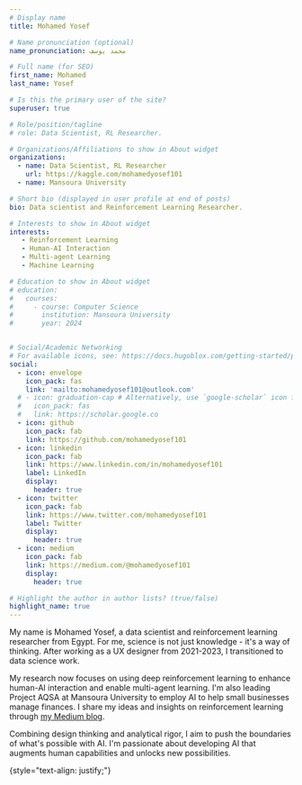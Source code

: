```yaml
---
# Display name
title: Mohamed Yosef

# Name pronunciation (optional)
name_pronunciation: محمد يوسف

# Full name (for SEO)
first_name: Mohamed
last_name: Yosef

# Is this the primary user of the site?
superuser: true

# Role/position/tagline
# role: Data Scientist, RL Researcher.

# Organizations/Affiliations to show in About widget
organizations:
  - name: Data Scientist, RL Researcher
    url: https://kaggle.com/mohamedyosef101
  - name: Mansoura University

# Short bio (displayed in user profile at end of posts)
bio: Data scientist and Reinforcement Learning Researcher.

# Interests to show in About widget
interests:
   - Reinforcement Learning
   - Human-AI Interaction
   - Multi-agent Learning
   - Machine Learning

# Education to show in About widget
# education:
#   courses:
#     - course: Computer Science
#       institution: Mansoura University
#       year: 2024


# Social/Academic Networking
# For available icons, see: https://docs.hugoblox.com/getting-started/page-builder/#icons
social:
  - icon: envelope
    icon_pack: fas
    link: 'mailto:mohamedyosef101@outlook.com'
  # - icon: graduation-cap # Alternatively, use `google-scholar` icon from `ai` icon pack
  #   icon_pack: fas
  #   link: https://scholar.google.co
  - icon: github
    icon_pack: fab
    link: https://github.com/mohamedyosef101
  - icon: linkedin
    icon_pack: fab
    link: https://www.linkedin.com/in/mohamedyosef101
    label: LinkedIn
    display: 
      header: true
  - icon: twitter
    icon_pack: fab
    link: https://www.twitter.com/mohamedyosef101
    label: Twitter
    display: 
      header: true
  - icon: medium
    icon_pack: fab
    link: https://medium.com/@mohamedyosef101
    display: 
      header: true

# Highlight the author in author lists? (true/false)
highlight_name: true
---
```

My name is Mohamed Yosef, a data scientist and reinforcement learning researcher from Egypt. For me, science is not just knowledge - it's a way of thinking. After working as a UX designer from 2021-2023, I transitioned to data science work. 

My research now focuses on using deep reinforcement learning to enhance human-AI interaction and enable multi-agent learning. I'm also leading Project AQSA at Mansoura University to employ AI to help small businesses manage finances. I share my ideas and insights on reinforcement learning through [my Medium blog](https://medium.com/@mohamedyosef101). 

Combining design thinking and analytical rigor, I aim to push the boundaries of what's possible with AI. I'm passionate about developing AI that augments human capabilities and unlocks new possibilities.

{style="text-align: justify;"}
